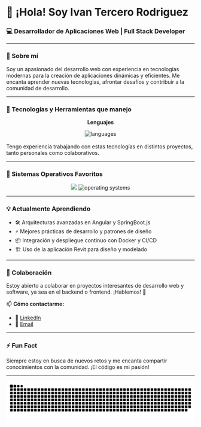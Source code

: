# 👋 ¡Hola! Soy Ivan Tercero Rodriguez

### 💻 Desarrollador de Aplicaciones Web | Full Stack Developer

---

### 🚀 Sobre mí
Soy un apasionado del desarrollo web con experiencia en tecnologías modernas para la creación de aplicaciones dinámicas y eficientes. Me encanta aprender nuevas tecnologías, afrontar desafíos y contribuir a la comunidad de desarrollo.

---

### 🔧 Tecnologías y Herramientas que manejo
<div align="center">
  <p><strong>Lenguajes</strong></p>
    <img src="https://skillicons.dev/icons?i=html,css,js,java" height="40" alt="languages"  />
</div>

<br>
Tengo experiencia trabajando con estas tecnologías en distintos proyectos, tanto personales como colaborativos.

---

### 💾 Sistemas Operativos Favoritos
<div align="center">
  <img src="https://go-skill-icons.vercel.app/api/icons?i=android"/>
  <img src="https://skillicons.dev/icons?i=debian,windows" height="50" alt="operating systems" />
</div>

---

### 💡 Actualmente Aprendiendo
- 🛠️ Arquitecturas avanzadas en Angular y SpringBoot.js
- ⚡ Mejores prácticas de desarrollo y patrones de diseño
- 📦 Integración y despliegue continuo con Docker y CI/CD
- 🏗️ Uso de la aplicación Revit para diseño y modelado

---

### 🤝 Colaboración
Estoy abierto a colaborar en proyectos interesantes de desarrollo web y software, ya sea en el backend o frontend. ¡Hablemos! 🚀

📫 **Cómo contactarme:**
- 💼 [LinkedIn](https://es.linkedin.com/in/itercero?trk=people-guest_people_search-card)
- 📧 [Email](mailto:ivantercerorodriguez@gmail.com)

---

### ⚡ Fun Fact
Siempre estoy en busca de nuevos retos y me encanta compartir conocimientos con la comunidad. ¡El código es mi pasión!

---
![Snake animation](https://raw.githubusercontent.com/PedroJSanchezUtrero/PedroJSanchezUtrero/output/snake.svg)
